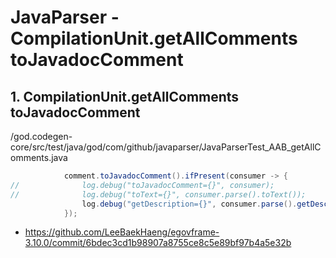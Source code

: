 # JavaParser - CompilationUnit.getAllComments toJavadocComment

## 1. CompilationUnit.getAllComments toJavadocComment

/god.codegen-core/src/test/java/god/com/github/javaparser/JavaParserTest_AAB_getAllComments.java

```java
			comment.toJavadocComment().ifPresent(consumer -> {
//				log.debug("toJavadocComment={}", consumer);
//				log.debug("toText={}", consumer.parse().toText());
				log.debug("getDescription={}", consumer.parse().getDescription().toText());
			});
```

- https://github.com/LeeBaekHaeng/egovframe-3.10.0/commit/6bdec3cd1b98907a8755ce8c5e89bf97b4a5e32b
